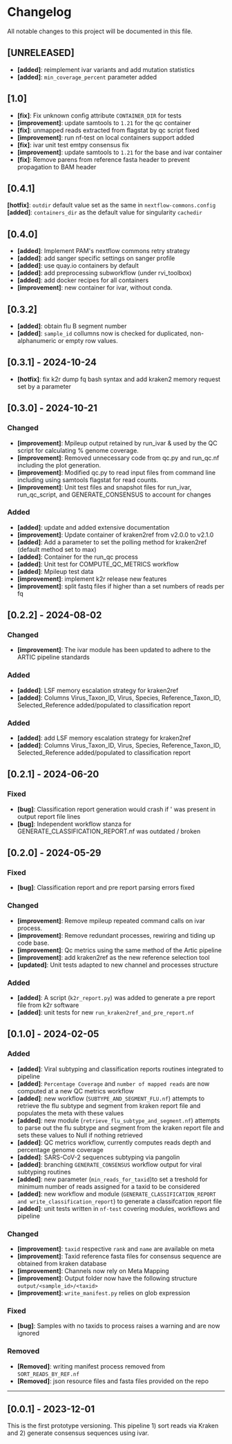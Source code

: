 # Changelog

All notable changes to this project will be documented in this file.

## [UNRELEASED]

- **[added]**: reimplement ivar variants and add mutation statistics
- **[added]**: `min_coverage_percent` parameter added

## [1.0]

- **[fix]**: Fix unknown config attribute `CONTAINER_DIR` for tests
- **[improvement]**: update samtools to `1.21` for the qc container
- **[fix]**: unmapped reads extracted from flagstat by qc script fixed
- **[improvement]**: run nf-test on local containers support added
- **[fix]**: ivar unit test emtpy consensus fix
- **[improvement]**: update samtools to `1.21` for the base and ivar container
- **[fix]**: Remove parens from reference fasta header to prevent propagation to BAM header

## [0.4.1]

**[hotfix]**: `outdir` default value set as the same in `nextflow-commons.config`
**[added]**: `containers_dir` as the default value for singularity `cachedir`

## [0.4.0]

- **[added]**: Implement PAM's nextflow commons retry strategy
- **[added]**: add sanger specific settings on sanger profile
- **[added]**: use quay.io containers by default
- **[added]**: add preprocessing subworkflow (under rvi_toolbox)
- **[added]**: add docker recipes for all containers
- **[improvement]**: new container for ivar, without conda.

## [0.3.2]

- **[added]**: obtain flu B segment number
- **[added]**: `sample_id` collumns now is checked for duplicated, non-alphanumeric or empty row values.

## [0.3.1] - 2024-10-24

- **[hotfix]**: fix k2r dump fq bash syntax and add kraken2 memory request set by a parameter

## [0.3.0] - 2024-10-21

### Changed

- **[improvement]**: Mpileup output retained by run_ivar & used by the QC script for calculating % genome coverage.
- **[improvement]**: Removed unnecessary code from qc.py and run_qc.nf including the plot generation.
- **[improvement]**: Modified qc.py to read input files from command line including using samtools flagstat for read counts.
- **[improvement]**: Unit test files and snapshot files for run_ivar, run_qc_script, and GENERATE_CONSENSUS to account for changes

### Added

- **[added]**: update and added extensive documentation
- **[improvement]**: Update container of kraken2ref from v2.0.0 to v2.1.0
- **[added]**: Add a parameter to set the polling method for kraken2ref (default method set to max)
- **[added]**: Container for the run_qc process
- **[added]**: Unit test for COMPUTE_QC_METRICS workflow
- **[added]**: Mpileup test data
- **[improvement]**: implement k2r release new features
- **[improvement]**: split fastq files if higher than a set numbers of reads per fq

## [0.2.2] - 2024-08-02

### Changed

- **[improvement]**: The ivar module has been updated to adhere to the ARTIC pipeline standards

### Added

- **[added]**: LSF memory escalation strategy for kraken2ref 
- **[added]**: Columns Virus_Taxon_ID, Virus, Species, Reference_Taxon_ID, Selected_Reference added/populated to classification report

### Added
- **[added]**: add LSF memory escalation strategy for kraken2ref 
- **[added]**: Columns Virus_Taxon_ID, Virus, Species, Reference_Taxon_ID, Selected_Reference added/populated to classification report

## [0.2.1] - 2024-06-20

### Fixed

- **[bug]**: Classification report generation would crash if ' was present in output report file lines
- **[bug]**: Independent workflow stanza for GENERATE_CLASSIFICATION_REPORT.nf was outdated / broken

## [0.2.0] - 2024-05-29

### Fixed

- **[bug]**: Classification report and pre report parsing errors fixed

### Changed

- **[improvement]**: Remove mpileup repeated command calls on ivar process.
- **[improvement]**: Remove redundant processes, rewiring and tiding up code base.
- **[improvement]**: Qc metrics using the same method of the Artic pipeline
- **[improvement]**: add kraken2ref as the new reference selection tool
- **[updated]**: Unit tests adapted to new channel and processes structure

### Added

- **[added]**: A script (`k2r_report.py`) was added to generate a pre report file from k2r software
- **[added]**: unit tests for new `run_kraken2ref_and_pre_report.nf`

## [0.1.0] - 2024-02-05

### Added

- **[added]**: Viral subtyping and classification reports routines integrated to pipeline
- **[added]**: `Percentage Coverage` and `number of mapped reads` are now computed at a new QC metrics workflow
- **[added]**: new workflow (`SUBTYPE_AND_SEGMENT_FLU.nf`) attempts to retrieve the flu subtype and segment from kraken report file and populates the meta with these values
- **[added]**: new module (`retrieve_flu_subtype_and_segment.nf`) attempts to parse out the flu subtype and segment from the kraken report file and sets these values to Null if nothing retrieved
- **[added]**: QC metrics workflow, currently computes reads depth and percentage genome coverage
- **[added]**: SARS-CoV-2 sequences subtyping via pangolin
- **[added]**: branching `GENERATE_CONSENSUS` workflow output for viral subtyping routines
- **[added]**: new parameter (`min_reads_for_taxid`)to set a treshold for minimum number of reads assigned for a taxid to be considered
- **[added]**: new workflow and module (`GENERATE_CLASSIFICATION_REPORT and write_classification_report`) to generate a classifcation report file
- **[added]**: unit tests written in `nf-test` covering modules, workflows and pipeline

### Changed

- **[improvement]**: `taxid` respective `rank` and `name` are available on meta
- **[improvement]**: Taxid reference fasta files for consensus sequence are obtained from kraken database
- **[improvement]**: Channels now rely on Meta Mapping
- **[improvement]**: Output folder now have the following structure `output/<sample_id>/<taxid>`
- **[improvement]**: `write_manifest.py` relies on glob expression

### Fixed

- **[bug]**: Samples with no taxids to process raises a warning and are now ignored

### Removed

- **[Removed]**: writing manifest process removed from `SORT_READS_BY_REF.nf` 
- **[Removed]**: json resource files and fasta files provided on the repo

---
## [0.0.1] - 2023-12-01

This is the first prototype versioning. This pipeline 1) sort reads via Kraken and 2) generate consensus sequences using ivar.
